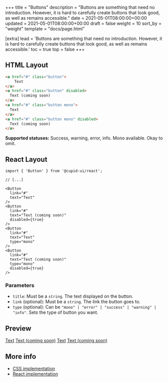 +++
title = "Buttons"
description = "Buttons are something that need no introduction. However, it is hard to carefully create buttons that look good, as well as remains accessible."
date = 2021-05-01T08:00:00+00:00
updated = 2021-05-01T08:00:00+00:00
draft = false
weight = 10
sort_by = "weight"
template = "docs/page.html"

[extra]
lead = 'Buttons are something that need no introduction. However, it is hard to carefully create buttons that look good, as well as remains accessible.'
toc = true
top = false
+++

## HTML Layout
```html
<a href="#" class="button">
    Text
</a>
<a href="#" class="button" disabled>
  Text (coming soon)
</a>
<a href="#" class="button mono">
  Text
</a>
<a href="#" class="button mono" disabled>
  Text (coming soon)
</a>
```

**Supported statuses:** Success, warning, error, info. Mono available. Okay to omit.

## React Layout
```tsx
import { 'Button' } from '@cupid-ui/react';

// [...]

<Button
  link="#"
  text="Text"
/>
<Button
  link="#"
  text="Text (coming soon)"
  disabled={true}
/>
<Button
  link="#"
  text="Text"
  type="mono"
/>
<Button
  link="#"
  text="Text (coming soon)"
  type="mono"
  disabled={true}
/>
```

### Parameters
- `title`: Must be a `string`. The text displayed on the button.
- `link` (optional): Must be a `string`. The link the button goes to.
- `type` (optional): Can be `"mono" | "error" | "success" | "warning" | "info"`. Sets the type of button you want.

## Preview
<a href="#" class="button">Text</a>
<a href="#" class="button" disabled>Text (coming soon)</a>
<a href="#" class="button mono">Text</a>
<a href="#" class="button mono" disabled>Text (coming soon)</a>

## More info
- [CSS implementation](https://github.com/designbylunar/cupid-ui/blob/main/css/src/interaction/button.css)
- [React implementation](https://github.com/designbylunar/cupid-ui/blob/main/react/src/components/interaction/button.tsx)

